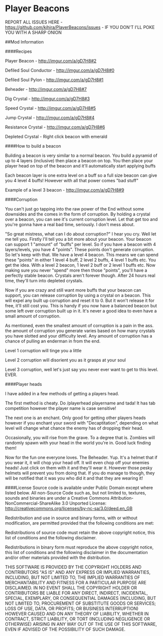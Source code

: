 Player Beacons
================================

REPORT ALL ISSUES HERE - https://github.com/kihira/PlayerBeacons/issues - IF YOU DON'T I'LL POKE YOU WITH A SHARP ONION

##Mod Information

####Recipes

Player Beacon - http://imgur.com/a/gD7H8#2

Defiled Soul Conductor - http://imgur.com/a/gD7H8#0

Defiled Soul Pylon - http://imgur.com/a/gD7H8#1

Beheader - http://imgur.com/a/gD7H8#7

Dig Crystal - http://imgur.com/a/gD7H8#3

Speed Crystal - http://imgur.com/a/gD7H8#5

Jump Crystal - http://imgur.com/a/gD7H8#4

Resistance Crystal - http://imgur.com/a/gD7H8#6

Depleted Crystal - Right click beacon with emerald

####How to build a beacon

Building a beacon is very similar to a normal beacon. You build a pyramid of up to 4 layers (inclusive) then place a beacon on top. You then place your player head on top of the beacon and it'll automatically start applying buffs

Each beacon layer is one extra level on a buff so a full size beacon can give you 4 level 4 buffs! However with all that power comes "bad stuff"

Example of a level 3 beacon - http://imgur.com/a/gD7H8#9

####Corruption

You can't just go tapping into the raw power of the End without some downsides and the comes in the form of corruption. By holding a crystal over a beacon, you can see it's current corruption level. Let that get too and you're gonna have a real bad time, seriously. I don't mess about.

"So great mistress, what can I do about corruption?" I hear you cry. Well let me tell you. Firstly I'll tell you a bit more about your beacon. Your beacon can support 1 "amount" of "buffs" per level. So if you have a beacon with 4 layers/levels, you have 4 "points". These points don't generate corruption.
So let's keep with that. We have a level 4 beacon. This means we can spend these "points" in either 1 level 4 buff, 2 level 2 buffs, 4 level 1 buffs etc. You get the idea. With a level 2 beacon, 1 level 2 buff or 2 level 1 buffs etc.
Now making sure you never "spend" more then those "points", you'll have a perfectly stable beacon. Crystals aren't forever though. After 24 hours real time, they'll turn into depleted crystals.

Now if you are crazy and still want more buffs that your beacon can support, you can release corruption by using a crystal on a beacon. This will expel any built up corruption and reset it to 0. But it won't release it for free, it'll still cost you.
This is handy if you now have a balanced beacon but some left over corruption built up in it. It's never a good idea to even have a small amount of corruption.

As mentioned, even the smallest amount of corruption is a pain in the ass. the amount of corruption you generate varies based on how many crystals you have slotted and your difficulty level. Any amount of corruption has a chance of pulling an enderman in from the end.

Level 1 corruption will tinge you a little

Level 2 corruption will disorient you as it grasps at your soul

Level 3 corruption, well let's just say you never ever want to get to this level. EVER.

####Player heads

I have added in a few methods of getting a players head.

The first method is cheaty. Do /playerhead playername and tada! It has tab competition however the player name is case sensitive!

The next one is an enchant. Only good for getting other players heads however if you enchant your sword with "Decaptitation", depending on what level will change what chance the enemy has of dropping their head.

Occasionally, you will rise from the grave. To a degree that is. Zombies will randomly spawn with your head in the world you're in. Good luck finding them!

Now for the fun one everyone loves. The Beheader. Yup. It's a helmet that if you wear it, it will chop your head off. It will even chop off your enemies heads! Just click on them with it and they'll wear it. However those pesky helmets will prevent you from doing that.
If you do manage to though, they will be notified that it was you who did it and that they are wearing it!

####License
Source code is available under Public Domain except where listed below.
All non-Source Code such as, but not limited to, textures, sounds and binaries are under a Creative Commons Attribution-NonCommercial-ShareAlike 3.0 Unported License: http://creativecommons.org/licenses/by-nc-sa/3.0/deed.en_GB

Redistribution and use in source and binary forms, with or without modification,
are permitted provided that the following conditions are met:

  Redistributions of source code must retain the above copyright notice, this
  list of conditions and the following disclaimer.

  Redistributions in binary form must reproduce the above copyright notice, this
  list of conditions and the following disclaimer in the documentation and/or
  other materials provided with the distribution.

THIS SOFTWARE IS PROVIDED BY THE COPYRIGHT HOLDERS AND CONTRIBUTORS "AS IS" AND
ANY EXPRESS OR IMPLIED WARRANTIES, INCLUDING, BUT NOT LIMITED TO, THE IMPLIED
WARRANTIES OF MERCHANTABILITY AND FITNESS FOR A PARTICULAR PURPOSE ARE
DISCLAIMED. IN NO EVENT SHALL THE COPYRIGHT HOLDER OR CONTRIBUTORS BE LIABLE FOR
ANY DIRECT, INDIRECT, INCIDENTAL, SPECIAL, EXEMPLARY, OR CONSEQUENTIAL DAMAGES
(INCLUDING, BUT NOT LIMITED TO, PROCUREMENT OF SUBSTITUTE GOODS OR SERVICES;
LOSS OF USE, DATA, OR PROFITS; OR BUSINESS INTERRUPTION) HOWEVER CAUSED AND ON
ANY THEORY OF LIABILITY, WHETHER IN CONTRACT, STRICT LIABILITY, OR TORT
(INCLUDING NEGLIGENCE OR OTHERWISE) ARISING IN ANY WAY OUT OF THE USE OF THIS
SOFTWARE, EVEN IF ADVISED OF THE POSSIBILITY OF SUCH DAMAGE.

